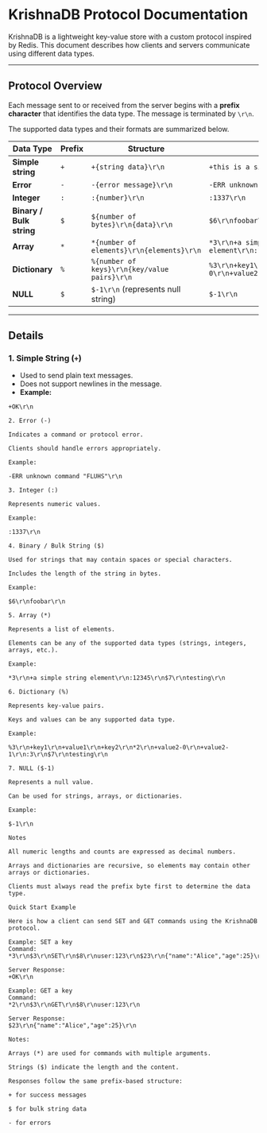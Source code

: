 # KrishnaDB Protocol Documentation

KrishnaDB is a lightweight key-value store with a custom protocol inspired by Redis. This document describes how clients and servers communicate using different data types.

---

## Protocol Overview

Each message sent to or received from the server begins with a **prefix character** that identifies the data type. The message is terminated by `\r\n`.

The supported data types and their formats are summarized below.

| Data Type         | Prefix | Structure                                           | Example |
|------------------|--------|----------------------------------------------------|----------|
| **Simple string** | `+`    | `+{string data}\r\n`                               | `+this is a simple string\r\n` |
| **Error**         | `-`    | `-{error message}\r\n`                             | `-ERR unknown command "FLUHS"\r\n` |
| **Integer**       | `:`    | `:{number}\r\n`                                    | `:1337\r\n` |
| **Binary / Bulk string** | `$` | `${number of bytes}\r\n{data}\r\n`              | `$6\r\nfoobar\r\n` |
| **Array**         | `*`    | `*{number of elements}\r\n{elements}\r\n`         | `*3\r\n+a simple string element\r\n:12345\r\n$7\r\ntesting\r\n` |
| **Dictionary**    | `%`    | `%{number of keys}\r\n{key/value pairs}\r\n`      | `%3\r\n+key1\r\n+value1\r\n+key2\r\n*2\r\n+value2-0\r\n+value2-1\r\n:3\r\n$7\r\ntesting\r\n` |
| **NULL**          | `$`    | `$-1\r\n` (represents null string)                 | `$-1\r\n` |

---

## Details

### 1. Simple String (`+`)
- Used to send plain text messages.
- Does not support newlines in the message.
- **Example:**
```text
+OK\r\n

2. Error (-)

Indicates a command or protocol error.

Clients should handle errors appropriately.

Example:

-ERR unknown command "FLUHS"\r\n

3. Integer (:)

Represents numeric values.

Example:

:1337\r\n

4. Binary / Bulk String ($)

Used for strings that may contain spaces or special characters.

Includes the length of the string in bytes.

Example:

$6\r\nfoobar\r\n

5. Array (*)

Represents a list of elements.

Elements can be any of the supported data types (strings, integers, arrays, etc.).

Example:

*3\r\n+a simple string element\r\n:12345\r\n$7\r\ntesting\r\n

6. Dictionary (%)

Represents key-value pairs.

Keys and values can be any supported data type.

Example:

%3\r\n+key1\r\n+value1\r\n+key2\r\n*2\r\n+value2-0\r\n+value2-1\r\n:3\r\n$7\r\ntesting\r\n

7. NULL ($-1)

Represents a null value.

Can be used for strings, arrays, or dictionaries.

Example:

$-1\r\n

Notes

All numeric lengths and counts are expressed as decimal numbers.

Arrays and dictionaries are recursive, so elements may contain other arrays or dictionaries.

Clients must always read the prefix byte first to determine the data type.

Quick Start Example

Here is how a client can send SET and GET commands using the KrishnaDB protocol.

Example: SET a key
Command:
*3\r\n$3\r\nSET\r\n$8\r\nuser:123\r\n$23\r\n{"name":"Alice","age":25}\r\n

Server Response:
+OK\r\n

Example: GET a key
Command:
*2\r\n$3\r\nGET\r\n$8\r\nuser:123\r\n

Server Response:
$23\r\n{"name":"Alice","age":25}\r\n

Notes:

Arrays (*) are used for commands with multiple arguments.

Strings ($) indicate the length and the content.

Responses follow the same prefix-based structure:

+ for success messages

$ for bulk string data

- for errors
